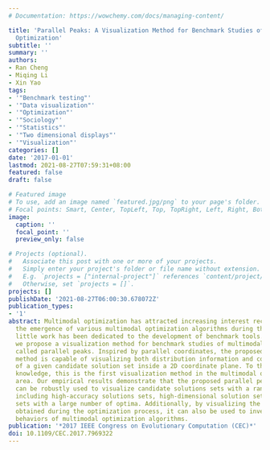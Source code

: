 ```yaml
---
# Documentation: https://wowchemy.com/docs/managing-content/

title: 'Parallel Peaks: A Visualization Method for Benchmark Studies of Multimodal
  Optimization'
subtitle: ''
summary: ''
authors:
- Ran Cheng
- Miqing Li
- Xin Yao
tags:
- '"Benchmark testing"'
- '"Data visualization"'
- '"Optimization"'
- '"Sociology"'
- '"Statistics"'
- '"Two dimensional displays"'
- '"Visualization"'
categories: []
date: '2017-01-01'
lastmod: 2021-08-27T07:59:31+08:00
featured: false
draft: false

# Featured image
# To use, add an image named `featured.jpg/png` to your page's folder.
# Focal points: Smart, Center, TopLeft, Top, TopRight, Left, Right, BottomLeft, Bottom, BottomRight.
image:
  caption: ''
  focal_point: ''
  preview_only: false

# Projects (optional).
#   Associate this post with one or more of your projects.
#   Simply enter your project's folder or file name without extension.
#   E.g. `projects = ["internal-project"]` references `content/project/deep-learning/index.md`.
#   Otherwise, set `projects = []`.
projects: []
publishDate: '2021-08-27T06:00:30.678072Z'
publication_types:
- '1'
abstract: Multimodal optimization has attracted increasing interest recently. Despite
  the emergence of various multimodal optimization algorithms during the last decade,
  little work has been dedicated to the development of benchmark tools. In this paper,
  we propose a visualization method for benchmark studies of multimodal optimization,
  called parallel peaks. Inspired by parallel coordinates, the proposed parallel peaks
  method is capable of visualizing both distribution information and convergence information
  of a given candidate solution set inside a 2D coordinate plane. To the best of our
  knowledge, this is the first visualization method in the multimodal optimization
  area. Our empirical results demonstrate that the proposed parallel peaks method
  can be robustly used to visualize candidate solutions sets with a range of properties,
  including high-accuracy solutions sets, high-dimensional solution sets and solution
  sets with a large number of optima. Additionally, by visualizing the populations
  obtained during the optimization process, it can also be used to investigate search
  behaviors of multimodal optimization algorithms.
publication: '*2017 IEEE Congress on Evolutionary Computation (CEC)*'
doi: 10.1109/CEC.2017.7969322
---
```


